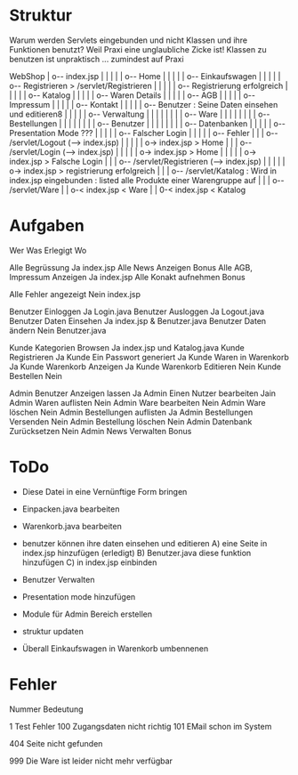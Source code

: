 Struktur
=======

Warum werden Servlets eingebunden und nicht Klassen und ihre Funktionen benutzt?
Weil Praxi eine unglaubliche Zicke ist! Klassen zu benutzen ist unpraktisch ... zumindest auf Praxi

 WebShop
	|
	o-- index.jsp
	|		|
	|		|
	|		o-- Home
	|		|
	|		|
	|		o-- Einkaufswagen
	|		|
	|		|
	|		o-- Registrieren > /servlet/Registrieren
	|		|
	|		|
	|		o-- Registrierung erfolgreich
	|		|
	|		|
	|		o-- Katalog
	|		|
	|		|
	|		o-- Waren Details
	|		|
	|		|
	|		o-- AGB
	|		|
	|		|
	|		o-- Impressum
	|		|
	|		|
	|		o-- Kontakt
	|		|
	|		|
	|		o-- Benutzer : Seine Daten einsehen und editieren8
	|		|
	|		|
	|		o-- Verwaltung
	|		|		|
	|		|		|
	|		|		o-- Ware
	|		|		|
	|		|		|
	|		|		o-- Bestellungen
	|		|		|
	|		|		|
	|		|		o-- Benutzer
	|		|		|
	|		|		|
	|		|		o-- Datenbanken
	|		|
	|		|
	|		o-- Presentation Mode			???
	|		|
	|		|
	|		o-- Falscher Login
	|		|
	|		|
	|		o-- Fehler
	|
	|
	|
	o-- /servlet/Logout (--> index.jsp)
	|		|
	|		|
	|		o-> index.jsp > Home
	|
	|
	|
	o-- /servlet/Login (--> index.jsp)
	|		|
	|		|
	|		o-> index.jsp > Home
	|		|
	|		|
	|		o-> index.jsp > Falsche Login
	|
	|
	|
	o-- /servlet/Registrieren (--> index.jsp)
	|		|
	|		|
	|		o-> index.jsp > registrierung erfolgreich
	|
	|
	|
	o-- /servlet/Katalog : Wird in index.jsp eingebunden : listed alle Produkte einer Warengruppe auf
	|
	|
	|
	o-- /servlet/Ware
			|
			|
			o-< index.jsp < Ware
			|
			|
			0-< index.jsp < Katalog



Aufgaben
=======

Wer 		Was							Erlegigt		Wo

Alle 		Begrüssung					Ja				index.jsp
Alle 		News Anzeigen 				Bonus
Alle 		AGB, Impressum Anzeigen 	Ja 				index.jsp
Alle 		Konakt aufnehmen			Bonus

Alle 		Fehler angezeigt			Nein			index.jsp

Benutzer	Einloggen					Ja 				Login.java
Benutzer	Ausloggen					Ja 				Logout.java
Benutzer	Daten Einsehen 				Ja				index.jsp & Benutzer.java
Benutzer 	Daten ändern 				Nein			Benutzer.java

Kunde		Kategorien Browsen			Ja 				index.jsp und Katalog.java
Kunde		Registrieren				Ja
Kunde		Ein Passwort generiert		Ja
Kunde		Waren in Warenkorb			Ja
Kunde		Warenkorb Anzeigen			Ja
Kunde		Warenkorb Editieren 		Nein
Kunde		Bestellen 					Nein

Admin		Benutzer Anzeigen lassen	Ja
Admin		Einen Nutzer bearbeiten		Jain
Admin 		Waren auflisten				Nein
Admin		Ware bearbeiten				Nein
Admin		Ware löschen				Nein
Admin		Bestellungen auflisten		Ja
Admin		Bestellungen Versenden		Nein
Admin		Bestellung löschen			Nein
Admin		Datenbank Zurücksetzen		Nein
Admin		News Verwalten				Bonus



ToDo
=======

- Diese Datei in eine Vernünftige Form bringen

- Einpacken.java bearbeiten
- Warenkorb.java bearbeiten



- benutzer können ihre daten einsehen und editieren
	A) eine Seite in index.jsp hinzufügen (erledigt)
	B) Benutzer.java diese funktion hinzufügen
	C) in index.jsp einbinden

- Benutzer Verwalten

- Presentation mode hinzufügen

- Module für Admin Bereich erstellen

- struktur updaten



- Überall Einkaufswagen in Warenkorb umbennenen


Fehler
=======

Nummer 			Bedeutung

1				Test Fehler
100				Zugangsdaten nicht richtig
101				EMail schon im System

404				Seite nicht gefunden

999				Die Ware ist leider nicht mehr verfügbar
